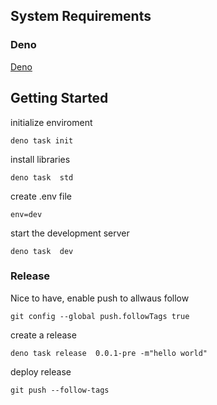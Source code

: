 

## System Requirements
### Deno
[Deno](https://deno.land/manual@v1.29.1/getting_started/installation)
## Getting Started


initialize enviroment
```
deno task init
```

install libraries
```
deno task  std
```
create .env file 
```
env=dev
```
start the development server
```
deno task  dev
```

### Release

Nice to have, enable push to allwaus follow
```
git config --global push.followTags true
```

create a release
```
deno task release  0.0.1-pre -m"hello world"
```

deploy release
```
git push --follow-tags
```



